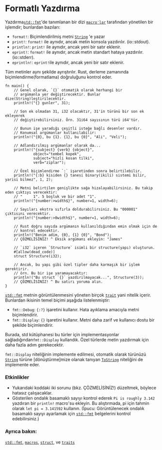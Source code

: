 # Formatlı Yazdırma

Yazdırma[`std::fmt`][fmt]'de tanımlanan bir dizi [`macro'lar`][macros] tarafından yönetilen bir işlemdir; bunlardan bazıları:

* `format!`: Biçimlendirilmiş metni [`String`][string] 'e yazar
* `print!`: `format!` ile aynıdır, ancak metin konsola  yazdırılır. (io::stdout).
* `println!`: `print!` ile aynıdır, ancak yeni bir satır eklenir.
* `eprint!`: `format!` ile aynıdır, ancak metin standart hataya yazdırılır. (io::stderr).
* `eprintln!`: `eprint!`ile aynıdır, ancak yeni bir satır eklenir.

Tüm metinler aynı şekilde ayrıştırılır. Rust, derleme zamanında biçimlendirme(formatlama) doğruluğunu kontrol eder.


```rust,editable,ignore,mdbook-runnable
fn main() {
    // Genel olarak, `{}` otomatik olarak herhangi bir
    // argümanla yer değiştirecektir. Bunlar dize(String)leştirilecektir.
    println!("{} gunler", 31);

    // Son ek olmadan 31, i32 olacaktır, 31'in türünü bir son ek ekleyerek
    // değiştirebilirsiniz. Örn. 31i64 sayısının türü i64'tür.

    // Bunun işe yaradığı çeşitli isteğe bağlı desenler vardır. 
    // Konumsal argümanlar kullanılabilir:
    println!("{0}, bu {1}. {1}, bu {0}", "Ali", "Veli");

    // Adlandırılmış argümanlar olarak da...
    println!("{subject} {verb} {object}",
             object="tembel kopek",
             subject="hizli kosan tilki",
             verb="ziplar");

    // Özel biçimlendirme `:` işaretinden sonra belirtilebilir.
    println!("{:b} kisiden {} tanesi binary(ikili) sistemi bilir, yarisi bilmez", 1, 2);

    // Metni belirtilen genişlikte sağa hizalayabilirsiniz. Bu takip eden çıktıyı verecektir:
    // "     1". 5 boşluk ve bir adet "1".
    println!("{number:>width$}", number=1, width=6);

    // Sayıları ekstra sıfırla doldurabilirsiniz. Bu "000001" çıktısını verecektir.
    println!("{number:>0width$}", number=1, width=6);

    // Rust doğru sayıda argümanın kullanıldığından emin olmak için de
    // kontrol edecektir.
    println!("Benim adim, {0}, {1} {0}", "Bond");
    // ÇÖZMELİSİNİZ! ^ Eksik argümanı ekleyin: "James"

    // `i32` içeren `Structure` isimli bir structure(yapı) oluşturun.
    #[allow(dead_code)]
    struct Structure(i32);

    // Ancak, bu yapı gibi özel tipler daha karmaşık bir işlem gerektirir.
    // örn. Bu bir işe yaramayacaktır:
    println!("Bu struct `{}` yazdirilmayacak...", Structure(3));
    // ÇÖZMELİSİNİZ! ^ Bu satırı yoruma alın.
}
```

[`std::fmt`][fmt] metnin görüntülenmesini yöneten birçok [`trait`][traits] yani nitelik içerir. 
Bunlardan ikisinin temel biçimi aşağıda listelenmiştir:

* `fmt::Debug`: `{:?}` işaretini kullanır. Hata ayıklama amacıyla metni biçimlendirir.
* `fmt::Display`: `{}` işaretini kullanır. Metni daha zarif ve kullanıcı dostu bir şekilde biçimlendirir.

Burada, std kütüphanesi bu türler için implementasyonlar sağladığından`fmt::Display` kullandık. Özel türlerde metin yazdırmak için daha fazla adım gerekecektir.

`fmt::Display` niteliğinin implemente edilmesi, otomatik olarak türünüzü [`String`][string] türüne [dönüştürme]mize olanak tanıyan [`ToString`] niteliğini de implemente eder.

### Etkinlikler

 * Yukarıdaki koddaki iki sorunu (bkz. ÇÖZMELİSİNİZ!) düzeltmek, böylece hatasız çalışacaklar.
 * Gösterilen ondalık basamaklı sayıyı kontrol ederek `Pi is roughly 3.142` yazdıran bir `println!` macro'su ekleyin. Bu alıştırmada, pi için tahmin olarak `let pi = 3.141592` kullanın. (İpucu: Görüntülenecek ondalık basamaklı sayıyı ayarlamak için [`std::fmt`][fmt] belgelerini kontrol edebilirsiniz.)

### Ayrıca bakın:

[`std::fmt`][fmt], [`macros`][macros], [`struct`][structs],
ve [`traits`][traits]

[fmt]: https://doc.rust-lang.org/std/fmt/
[macros]: ../macros.md
[string]: ../std/str.md
[structs]: ../custom_types/structs.md
[traits]: https://doc.rust-lang.org/std/fmt/#formatting-traits
[`ToString`]: https://doc.rust-lang.org/std/string/trait.ToString.html
[convert]: ../conversion/string.md
